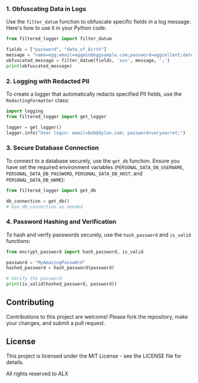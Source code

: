 ### 1. Obfuscating Data in Logs

Use the `filter_datum` function to obfuscate specific fields in a log message. Here's how to use it in your Python code:

```python
from filtered_logger import filter_datum

fields = ["password", "date_of_birth"]
message = "name=egg;email=eggmin@eggsample.com;password=eggcellent;date_of_birth=12/12/1986;"
obfuscated_message = filter_datum(fields, 'xxx', message, ';')
print(obfuscated_message)
```

### 2. Logging with Redacted PII

To create a logger that automatically redacts specified PII fields, use the `RedactingFormatter` class:

```python
import logging
from filtered_logger import get_logger

logger = get_logger()
logger.info("User login: email=bob@dylan.com; password=verysecret;")
```

### 3. Secure Database Connection

To connect to a database securely, use the `get_db` function. Ensure you have set the required environment variables (`PERSONAL_DATA_DB_USERNAME`, `PERSONAL_DATA_DB_PASSWORD`, `PERSONAL_DATA_DB_HOST`, and `PERSONAL_DATA_DB_NAME`):

```python
from filtered_logger import get_db

db_connection = get_db()
# Use db_connection as needed
```

### 4. Password Hashing and Verification

To hash and verify passwords securely, use the `hash_password` and `is_valid` functions:

```python
from encrypt_password import hash_password, is_valid

password = "MyAmazingPassw0rd"
hashed_password = hash_password(password)

# Verify the password
print(is_valid(hashed_password, password))
```

## Contributing

Contributions to this project are welcome! Please fork the repository, make your changes, and submit a pull request.

## License

This project is licensed under the MIT License - see the LICENSE file for details.

 All rights reserved to ALX